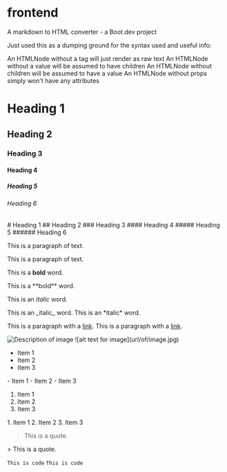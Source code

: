 # frontend
A markdown to HTML converter - a Boot.dev project


Just used this as a dumping ground for the syntax used and useful info:

An HTMLNode without a tag will just render as raw text
An HTMLNode without a value will be assumed to have children
An HTMLNode without children will be assumed to have a value
An HTMLNode without props simply won't have any attributes

<h1>Heading 1</h1>
<h2>Heading 2</h2>
<h3>Heading 3</h3>
<h4>Heading 4</h4>
<h5>Heading 5</h5>
<h6>Heading 6</h6>
# Heading 1
## Heading 2
### Heading 3
#### Heading 4
##### Heading 5
###### Heading 6

<p>This is a paragraph of text.</p>
This is a paragraph of text.

<p>This is a <b>bold</b> word.</p>
This is a **bold** word.

<p>This is an <i>italic</i> word.</p>
This is an _italic_ word.
This is an *italic* word.

This is a paragraph with a <a href="https://www.google.com">link</a>.
This is a paragraph with a [link](https://www.google.com).

<img src="url/of/image.jpg" alt="Description of image" />
![alt text for image](url/of/image.jpg)

<ul>
  <li>Item 1</li>
  <li>Item 2</li>
  <li>Item 3</li>
</ul>
- Item 1
- Item 2
- Item 3

<ol>
  <li>Item 1</li>
  <li>Item 2</li>
  <li>Item 3</li>
</ol>
1. Item 1
2. Item 2
3. Item 3

<blockquote>This is a quote.</blockquote>
> This is a quote.

<code>This is code</code>
`This is code`
